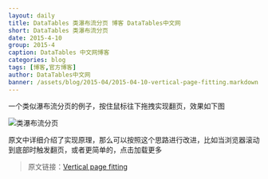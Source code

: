 ```yaml
---
layout: daily
title: DataTables 类瀑布流分页 博客 DataTables中文网
short: DataTables 类瀑布流分页
date: 2015-4-10
group: 2015-4
caption: DataTables 中文网博客
categories: blog
tags: [博客,官方博客]
author: DataTables中文网
banner: /assets/blog/2015-04/2015-04-10-vertical-page-fitting.markdown.png
---
```


一个类似瀑布流分页的例子，按住鼠标往下拖拽实现翻页，效果如下图
<!--more-->

![类瀑布流分页]({{page.banner}})

原文中详细介绍了实现原理，那么可以按照这个思路进行改进，比如当浏览器滚动到底部时触发翻页，或者更简单的，点击加载更多

> 原文链接：[Vertical page fitting](https://datatables.net/blog/2015-04-10)
